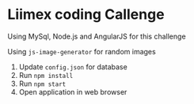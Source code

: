 # Liimex coding Callenge

Using MySql, Node.js and AngularJS for this challenge

Using `js-image-generator` for random images

1. Update `config.json` for database
2. Run `npm install`
3. Run `npm start`
4. Open application in web browser

